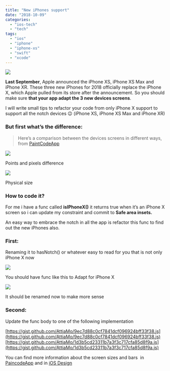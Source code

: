 ```yaml
---
title: "New iPhones support"
date: "2018-10-09"
categories: 
  - "ios-tech"
  - "tech"
tags: 
  - "ios"
  - "iphone"
  - "iphone-xs"
  - "swift"
  - "xcode"
---
```


![](/images/22e3f-1jz-np5fcwjok7wwdal01tw.png)

**Last September**, Apple announced the iPhone XS, iPhone XS Max and iPhone XR. These three new iPhones for 2018 officially replace the iPhone X, which Apple pulled from its store after the announcement. So you should make sure **that your app adapt the 3 new devices screens**.

I will write small tips to refactor your code from only iPhone X support to support all the notch devices 😉 (iPhone XS, iPhone XS Max and iPhone XR)

### But first what’s the difference:

> Here’s a comparison between the devices screens in different ways, from [PaintCodeApp](https://www.paintcodeapp.com/news/ultimate-guide-to-iphone-resolutions)

![](/images/7f225-1fgsh7tcimnekszfmlyzxgg.png)

Points and pixels difference

![](/images/f7d28-19rhdaa4yjlevafw7xpxapa.png)

Physical size

### How to code it?

For me i have a func called **isIPhoneX()** it returns true when it’s an iPhone X screen so i can update my constraint and commit to **Safe area insets.**

An easy way to embrace the notch in all the app is refactor this func to find out the new iPhones also.

### First:

Renaming it to hasNotch() or whatever easy to read for you that is not only iPhone X now

![](/images/fac7b-1eivkz0wrngirqxp0g9dtow.png)

You should have func like this to Adapt for iPhone X

![](/images/33e1a-1el8os32u7z-nnauv2njf7q.png)

It should be renamed now to make more sense

### Second:

Update the func body to one of the following implementation

[https://gist.github.com/AttiaMo/9ec7d88c0cf7841dcf096924bff33f38.js](https://gist.github.com/AttiaMo/9ec7d88c0cf7841dcf096924bff33f38.js)[https://gist.github.com/AttiaMo/1d3b5cd23311b7a3f3c717cfa85d8f9a.js](https://gist.github.com/AttiaMo/1d3b5cd23311b7a3f3c717cfa85d8f9a.js)

You can find more information about the screen sizes and bars  in [PaincodeApp](https://www.paintcodeapp.com/news/ultimate-guide-to-iphone-resolutions) and in [iOS Design](https://kapeli.com/cheat_sheets/iOS_Design.docset/Contents/Resources/Documents/index)
